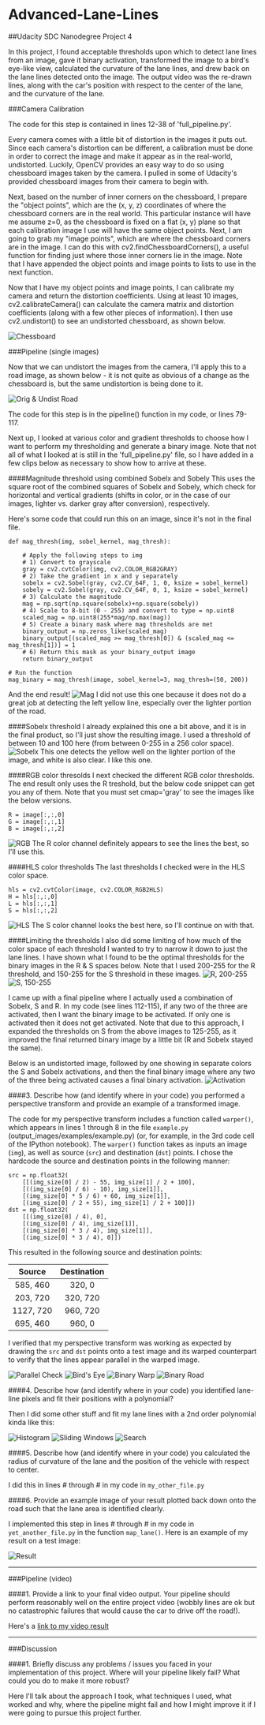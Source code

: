 # Advanced-Lane-Lines
##Udacity SDC Nanodegree Project 4

In this project, I found acceptable thresholds upon which to detect lane lines from an image, gave it binary activation, transformed the image to a bird's eye-like view, calculated the curvature of the lane lines, and drew back on the lane lines detected onto the image. The output video was the re-drawn lines, along with the car's position with respect to the center of the lane, and the curvature of the lane.

###Camera Calibration

The code for this step is contained in lines 12-38 of 'full_pipeline.py'.  

Every camera comes with a little bit of distortion in the images it puts out. Since each camera's distortion can be different, a calibration must be done in order to correct the image and make it appear as in the real-world, undistorted. Luckily, OpenCV provides an easy way to do so using chessboard images taken by the camera. I pulled in some of Udacity's provided chessboard images from their camera to begin with. 

Next, based on the number of inner corners on the chessboard, I prepare the "object points", which are the (x, y, z) coordinates of where the chessboard corners are in the real world. This particular instance will have me assume z=0, as the chessboard is fixed on a flat (x, y) plane so that each calibration image I use will have the same object points. Next, I am going to grab my "image points", which are where the chessboard corners are in the image. I can do this with cv2.findChessboardCorners(), a useful function for finding just where those inner corners lie in the image. Note that I have appended the object points and image points to lists to use in the next function.

Now that I have my object points and image points, I can calibrate my camera and return the distortion coefficients. Using at least 10 images, cv2.calibrateCamera() can calculate the camera matrix and distortion coefficients (along with a few other pieces of information). I then use cv2.undistort() to see an undistorted chessboard, as shown below.

![Chessboard](https://github.com/mvirgo/Advanced-Lane-Lines/blob/master/Images/chessboard.PNG "Original and Undistorted Chessboard")

###Pipeline (single images)

Now that we can undistort the images from the camera, I'll apply this to a road image, as shown below - it is not quite as obvious of a change as the chessboard is, but the same undistortion is being done to it.

![Orig & Undist Road](https://github.com/mvirgo/Advanced-Lane-Lines/blob/master/Images/orig_and_undist.PNG "Original and Undistorted Road")

The code for this step is in the pipeline() function in my code, or lines 79-117.

Next up, I looked at various color and gradient thresholds to choose how I want to perform my thresholding and generate a binary image. Note that not all of what I looked at is still in the 'full_pipeline.py' file, so I have added in a few clips below as necessary to show how to arrive at these.

####Magnitude threshold using combined Sobelx and Sobely
This uses the square root of the combined squares of Sobelx and Sobely, which check for horizontal and vertical gradients (shifts in color, or in the case of our images, lighter vs. darker gray after conversion), respectively.

Here's some code that could run this on an image, since it's not in the final file.
```
def mag_thresh(img, sobel_kernel, mag_thresh):
    
    # Apply the following steps to img
    # 1) Convert to grayscale
    gray = cv2.cvtColor(img, cv2.COLOR_RGB2GRAY)
    # 2) Take the gradient in x and y separately
    sobelx = cv2.Sobel(gray, cv2.CV_64F, 1, 0, ksize = sobel_kernel)
    sobely = cv2.Sobel(gray, cv2.CV_64F, 0, 1, ksize = sobel_kernel)
    # 3) Calculate the magnitude
    mag = np.sqrt(np.square(sobelx)+np.square(sobely))
    # 4) Scale to 8-bit (0 - 255) and convert to type = np.uint8
    scaled_mag = np.uint8(255*mag/np.max(mag))
    # 5) Create a binary mask where mag thresholds are met
    binary_output = np.zeros_like(scaled_mag)
    binary_output[(scaled_mag >= mag_thresh[0]) & (scaled_mag <= mag_thresh[1])] = 1
    # 6) Return this mask as your binary_output image
    return binary_output
    
# Run the function
mag_binary = mag_thresh(image, sobel_kernel=3, mag_thresh=(50, 200))

```
And the end result!
![Mag](https://github.com/mvirgo/Advanced-Lane-Lines/blob/master/Images/undist_and_mag.PNG "Magnitude of sobelx and sobely")
I did not use this one because it does not do a great job at detecting the left yellow line, especially over the lighter portion of the road.

####Sobelx threshold
I already explained this one a bit above, and it is in the final product, so I'll just show the resulting image. I used a threshold of between 10 and 100 here (from between 0-255 in a 256 color space).
![Sobelx](https://github.com/mvirgo/Advanced-Lane-Lines/blob/master/Images/orig_and_sobelx.PNG "Sobelx thresholded")
This one detects the yellow well on the lighter portion of the image, and white is also clear. I like this one.

####RGB color thresolds
I next checked the different RGB color thresholds. The end result only uses the R treshold, but the below code snippet can get you any of them. Note that you must set cmap='gray' to see the images like the below versions.
```
R = image[:,:,0]
G = image[:,:,1]
B = image[:,:,2]
```
![RGB](https://github.com/mvirgo/Advanced-Lane-Lines/blob/master/Images/rgb.PNG "RGB thresholds")
The R color channel definitely appears to see the lines the best, so I'll use this.

####HLS color thresholds
The last thresholds I checked were in the HLS color space.
```
hls = cv2.cvtColor(image, cv2.COLOR_RGB2HLS)
H = hls[:,:,0]
L = hls[:,:,1]
S = hls[:,:,2]
```
![HLS](https://github.com/mvirgo/Advanced-Lane-Lines/blob/master/Images/hls.PNG "HLS thresholds")
The S color channel looks the best here, so I'll continue on with that.

####Limiting the thresholds
I also did some limiting of how much of the color space of each threshold I wanted to try to narrow it down to just the lane lines. I have shown what I found to be the optimal thresholds for the binary images in the R & S spaces below. Note that I used 200-255 for the R threshold, and 150-255 for the S threshold in these images.
![R, 200-255](https://github.com/mvirgo/Advanced-Lane-Lines/blob/master/Images/r_threshold.PNG "R thresholded, 200-255")
![S, 150-255](https://github.com/mvirgo/Advanced-Lane-Lines/blob/master/Images/s_threshold.PNG "S thresholded, 150-255")

I came up with a final pipeline where I actually used a combination of Sobelx, S and R. In my code (see lines 112-115), if any two of the three are activated, then I want the binary image to be activated. If only one is activated then it does not get activated. Note that due to this approach, I expanded the thresholds on S from the above images to 125-255, as it improved the final returned binary image by a little bit (R and Sobelx stayed the same).  

Below is an undistorted image, followed by one showing in separate colors the S and Sobelx activations, and then the final binary image where any two of the three being activated causes a final binary activation.
![Activation](https://github.com/mvirgo/Advanced-Lane-Lines/blob/master/Images/pipeline_color_and_binary.PNG "S and Sobelx activations and full pipeline activation (S, Sobelx, or R)")

####3. Describe how (and identify where in your code) you performed a perspective transform and provide an example of a transformed image.

The code for my perspective transform includes a function called `warper()`, which appears in lines 1 through 8 in the file `example.py` (output_images/examples/example.py) (or, for example, in the 3rd code cell of the IPython notebook).  The `warper()` function takes as inputs an image (`img`), as well as source (`src`) and destination (`dst`) points.  I chose the hardcode the source and destination points in the following manner:

```
src = np.float32(
    [[(img_size[0] / 2) - 55, img_size[1] / 2 + 100],
    [((img_size[0] / 6) - 10), img_size[1]],
    [(img_size[0] * 5 / 6) + 60, img_size[1]],
    [(img_size[0] / 2 + 55), img_size[1] / 2 + 100]])
dst = np.float32(
    [[(img_size[0] / 4), 0],
    [(img_size[0] / 4), img_size[1]],
    [(img_size[0] * 3 / 4), img_size[1]],
    [(img_size[0] * 3 / 4), 0]])

```
This resulted in the following source and destination points:

| Source        | Destination   | 
|:-------------:|:-------------:| 
| 585, 460      | 320, 0        | 
| 203, 720      | 320, 720      |
| 1127, 720     | 960, 720      |
| 695, 460      | 960, 0        |

I verified that my perspective transform was working as expected by drawing the `src` and `dst` points onto a test image and its warped counterpart to verify that the lines appear parallel in the warped image.

![Parallel Check](https://github.com/mvirgo/Advanced-Lane-Lines/blob/master/Images/birds_eye.PNG "Checking for parallel")
![Bird's Eye](https://github.com/mvirgo/Advanced-Lane-Lines/blob/master/Images/birds_eye2.PNG "Warped image of the road")
![Binary Warp](https://github.com/mvirgo/Advanced-Lane-Lines/blob/master/Images/birds_eye3.PNG "Binary version of warp")
![Binary Road](https://github.com/mvirgo/Advanced-Lane-Lines/blob/master/Images/binary_bird.PNG "Binary road")

####4. Describe how (and identify where in your code) you identified lane-line pixels and fit their positions with a polynomial?

Then I did some other stuff and fit my lane lines with a 2nd order polynomial kinda like this:

![Histogram](https://github.com/mvirgo/Advanced-Lane-Lines/blob/master/Images/histogram.PNG "Histogram of activation areas")
![Sliding Windows](https://github.com/mvirgo/Advanced-Lane-Lines/blob/master/Images/sliding_window.PNG "Using sliding windows")
![Search](https://github.com/mvirgo/Advanced-Lane-Lines/blob/master/Images/search.PNG "Search areas")

####5. Describe how (and identify where in your code) you calculated the radius of curvature of the lane and the position of the vehicle with respect to center.

I did this in lines # through # in my code in `my_other_file.py`

####6. Provide an example image of your result plotted back down onto the road such that the lane area is identified clearly.

I implemented this step in lines # through # in my code in `yet_another_file.py` in the function `map_lane()`.  Here is an example of my result on a test image:

![Result](https://github.com/mvirgo/Advanced-Lane-Lines/blob/master/Images/final.PNG "Final result")

---

###Pipeline (video)

####1. Provide a link to your final video output.  Your pipeline should perform reasonably well on the entire project video (wobbly lines are ok but no catastrophic failures that would cause the car to drive off the road!).

Here's a [link to my video result](./reg_vid.mp4)

---

###Discussion

####1. Briefly discuss any problems / issues you faced in your implementation of this project.  Where will your pipeline likely fail?  What could you do to make it more robust?

Here I'll talk about the approach I took, what techniques I used, what worked and why, where the pipeline might fail and how I might improve it if I were going to pursue this project further.  

